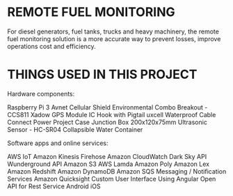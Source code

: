 # REMOTE FUEL MONITORING

For diesel generators, fuel tanks, trucks and heavy machinery, the remote
fuel monitoring solution is a more accurate way to prevent losses, improve
operations cost and efficiency.

# THINGS USED IN THIS PROJECT

Hardware components:

Raspberry Pi 3
Avnet Cellular Shield
Environmental Combo Breakout - CCS811
Xadow GPS Module
IC Hook with Pigtail
uxcell Waterproof Cable Connect Power Project Case Junction Box 200x120x75mm
Ultrasonic Sensor - HC-SR04
Collapsible Water Container

Software apps and online services:

AWS IoT
Amazon Kinesis Firehose
Amazon CloudWatch
Dark Sky API
Wunderground API
Amazon S3
AWS Lamda
Amazon Poly
Amazon Lex
Amazon Redshift
Amazon DynamoDB
Amazon SQS
Messaging / Notification Services
Amazon Quicksight
Custom User Interface Using Angular
Open API for Rest Service
Android
iOS
